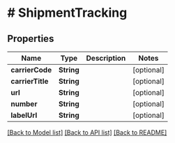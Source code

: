 # # ShipmentTracking


## Properties 


Name | Type | Description | Notes
------------ | ------------- | ------------- | -------------
**carrierCode**| **String** |   | [optional]
**carrierTitle**| **String** |   | [optional]
**url**| **String** |   | [optional]
**number**| **String** |   | [optional]
**labelUrl**| **String** |   | [optional]


[[Back to Model list]](../../README.md#models) [[Back to API list]](../../README.md#endpoints) [[Back to README]](../../README.md)

